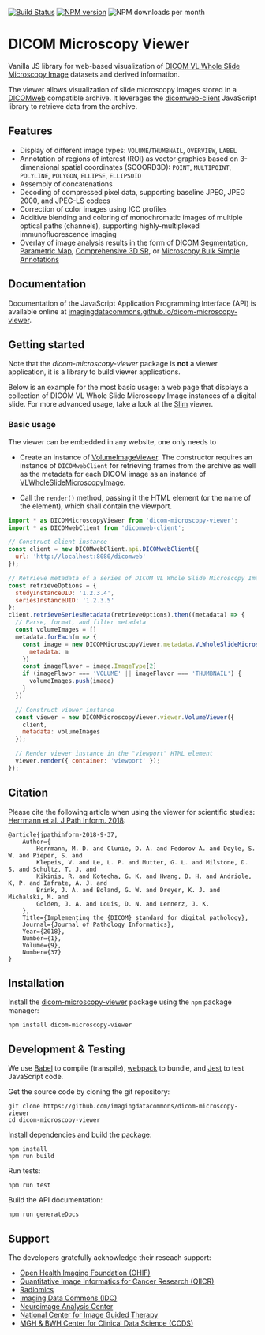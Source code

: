 [![Build Status](https://github.com/imagingdatacommons/dicom-microscopy-viewer/actions/workflows/run_unit_tests.yml/badge.svg)](https://github.com/imagingdatacommons/dicom-microscopy-viewer/actions)
[![NPM version](https://badge.fury.io/js/dicom-microscopy-viewer.svg)](http://badge.fury.io/js/dicom-microscopy-viewer)
![NPM downloads per month](https://img.shields.io/npm/dm/dicom-microscopy-viewer?color=blue)

# DICOM Microscopy Viewer

Vanilla JS library for web-based visualization of [DICOM VL Whole Slide Microscopy Image](http://dicom.nema.org/medical/dicom/current/output/chtml/part03/sect_A.32.8.html) datasets and derived information.

The viewer allows visualization of slide microscopy images stored in a [DICOMweb](https://www.dicomstandard.org/dicomweb/) compatible archive.
It leverages the [dicomweb-client](https://github.com/dcmjs-org/dicomweb-client) JavaScript library to retrieve data from the archive.

## Features

* Display of different image types: `VOLUME`/`THUMBNAIL`, `OVERVIEW`, `LABEL`
* Annotation of regions of interest (ROI) as vector graphics based on 3-dimensional spatial coordinates (SCOORD3D): `POINT`, `MULTIPOINT`, `POLYLINE`, `POLYGON`, `ELLIPSE`, `ELLIPSOID`
* Assembly of concatenations
* Decoding of compressed pixel data, supporting baseline JPEG, JPEG 2000, and JPEG-LS codecs
* Correction of color images using ICC profiles
* Additive blending and coloring of monochromatic images of multiple optical paths (channels), supporting highly-multiplexed immunofluorescence imaging
* Overlay of image analysis results in the form of [DICOM Segmentation](https://dicom.nema.org/medical/dicom/current/output/chtml/part03/sect_A.51.html), [Parametric Map](https://dicom.nema.org/medical/dicom/current/output/chtml/part03/sect_A.75.html), [Comprehensive 3D SR](https://dicom.nema.org/medical/dicom/current/output/chtml/part03/sect_A.35.13.html), or [Microscopy Bulk Simple Annotations](https://dicom.nema.org/medical/dicom/current/output/chtml/part03/sect_A.87.html)

## Documentation

Documentation of the JavaScript Application Programming Interface (API) is available online at [imagingdatacommons.github.io/dicom-microscopy-viewer](https://imagingdatacommons.github.io/dicom-microscopy-viewer/).

## Getting started

Note that the *dicom-microscopy-viewer* package is **not** a viewer application, it is a library to build viewer applications.

Below is an example for the most basic usage: a web page that displays a collection of DICOM VL Whole Slide Microscopy Image instances of a digital slide.
For more advanced usage, take a look at the [Slim](https://github.com/imagingdatacommons/slim) viewer.

### Basic usage

The viewer can be embedded in any website, one only needs to

* Create an instance of [VolumeImageViewer](https://imagingdatacommons.github.io/dicom-microscopy-viewer/viewer.VolumeImageViewer.html). The constructor requires an instance of `DICOMwebClient` for retrieving frames from the archive as well as the metadata for each DICOM image as an instance of [VLWholeSlideMicroscopyImage](https://imagingdatacommons.github.io/dicom-microscopy-viewer/metadata.VLWholeSlideMicroscopyImage.html).

* Call the `render()` method, passing it the HTML element (or the name of the element), which shall contain the viewport.

```js
import * as DICOMMicroscopyViewer from 'dicom-microscopy-viewer';
import * as DICOMwebClient from 'dicomweb-client';

// Construct client instance
const client = new DICOMwebClient.api.DICOMwebClient({
  url: 'http://localhost:8080/dicomweb'
});

// Retrieve metadata of a series of DICOM VL Whole Slide Microscopy Image instances
const retrieveOptions = {
  studyInstanceUID: '1.2.3.4',
  seriesInstanceUID: '1.2.3.5'
};
client.retrieveSeriesMetadata(retrieveOptions).then((metadata) => {
  // Parse, format, and filter metadata
  const volumeImages = []
  metadata.forEach(m => {
    const image = new DICOMMicroscopyViewer.metadata.VLWholeSlideMicroscopyImage({
      metadata: m
    })
    const imageFlavor = image.ImageType[2]
    if (imageFlavor === 'VOLUME' || imageFlavor === 'THUMBNAIL') {
      volumeImages.push(image)
    }
  })

  // Construct viewer instance
  const viewer = new DICOMMicroscopyViewer.viewer.VolumeViewer({
    client,
    metadata: volumeImages
  });

  // Render viewer instance in the "viewport" HTML element
  viewer.render({ container: 'viewport' });
});
```


## Citation

Please cite the following article when using the viewer for scientific studies: [Herrmann et al. J Path Inform. 2018](http://www.jpathinformatics.org/article.asp?issn=2153-3539;year=2018;volume=9;issue=1;spage=37;epage=37;aulast=Herrmann):

```None
@article{jpathinform-2018-9-37,
    Author={
        Herrmann, M. D. and Clunie, D. A. and Fedorov A. and Doyle, S. W. and Pieper, S. and
        Klepeis, V. and Le, L. P. and Mutter, G. L. and Milstone, D. S. and Schultz, T. J. and
        Kikinis, R. and Kotecha, G. K. and Hwang, D. H. and Andriole, K, P. and Iafrate, A. J. and
        Brink, J. A. and Boland, G. W. and Dreyer, K. J. and Michalski, M. and
        Golden, J. A. and Louis, D. N. and Lennerz, J. K.
    },
    Title={Implementing the {DICOM} standard for digital pathology},
    Journal={Journal of Pathology Informatics},
    Year={2018},
    Number={1},
    Volume={9},
    Number={37}
}
```

## Installation

Install the [dicom-microscopy-viewer](https://www.npmjs.com/package/dicom-microscopy-viewer) package using the `npm` package manager:

```None
npm install dicom-microscopy-viewer
```

## Development & Testing

We use [Babel](https://babeljs.io/) to compile (transpile), [webpack](https://webpack.js.org/) to bundle, and [Jest](https://github.com/facebook/jest) to test JavaScript code.

Get the source code by cloning the git repository:

```None
git clone https://github.com/imagingdatacommons/dicom-microscopy-viewer
cd dicom-microscopy-viewer
```

Install dependencies and build the package:

```None
npm install
npm run build
```

Run tests:

```None
npm run test
```

Build the API documentation:

```None
npm run generateDocs
```

## Support

The developers gratefully acknowledge their reseach support:
* [Open Health Imaging Foundation (OHIF)](http://ohif.org)
* [Quantitative Image Informatics for Cancer Research (QIICR)](http://qiicr.org)
* [Radiomics](http://radiomics.io)
* [Imaging Data Commons (IDC)](https://datacommons.cancer.gov/repository/imaging-data-commons)
* [Neuroimage Analysis Center](http://nac.spl.harvard.edu)
* [National Center for Image Guided Therapy](http://ncigt.org)
* [MGH & BWH Center for Clinical Data Science (CCDS)](https://www.ccds.io/)
